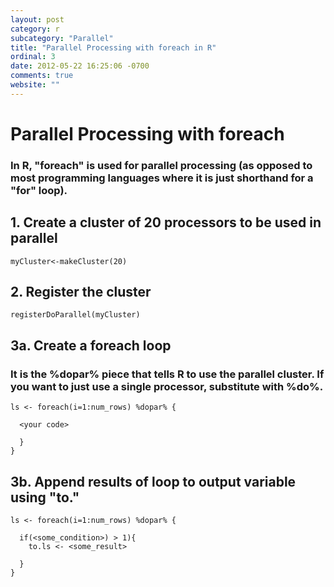 ```yaml
---
layout: post
category: r
subcategory: "Parallel"
title: "Parallel Processing with foreach in R"
ordinal: 3
date: 2012-05-22 16:25:06 -0700
comments: true
website: ""
---
```

<!--break-->

# Parallel Processing with foreach
### In R, "foreach" is used for parallel processing (as opposed to most programming languages where it is just shorthand for a "for" loop).

## 1. Create a cluster of 20 processors to be used in parallel
    myCluster<-makeCluster(20)

## 2. Register the cluster
    registerDoParallel(myCluster)

## 3a. Create a foreach loop
### It is the %dopar% piece that tells R to use the parallel cluster. If you want to just use a single processor, substitute with %do%.
    ls <- foreach(i=1:num_rows) %dopar% {

      <your code>

      }
    }

## 3b. Append results of loop to output variable using "to."
    ls <- foreach(i=1:num_rows) %dopar% {

      if(<some_condition>) > 1){
        to.ls <- <some_result>

      }
    }
